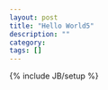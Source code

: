 ```yaml
---
layout: post
title: "Hello World5"
description: ""
category: 
tags: []
---
```

{% include JB/setup %}
